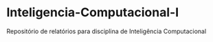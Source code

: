 # Inteligencia-Computacional-I
Repositório de relatórios para disciplina de Inteligência Computacional 
